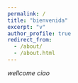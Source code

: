 ```yaml
---
permalink: /
title: "bienvenida"
excerpt: "v"
author_profile: true
redirect_from: 
  - /about/
  - /about.html
---
```


_wellcome ciao_


 
